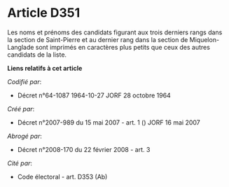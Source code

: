 # Article D351

Les noms et prénoms des candidats figurant aux trois derniers rangs dans la section de Saint-Pierre et au dernier rang dans
la section de Miquelon-Langlade sont imprimés en caractères plus petits que ceux des autres candidats de la liste.

**Liens relatifs à cet article**

_Codifié par_:

  - Décret n°64-1087 1964-10-27 JORF 28 octobre 1964

_Créé par_:

  - Décret n°2007-989 du 15 mai 2007 - art. 1 () JORF 16 mai 2007

_Abrogé par_:

  - Décret n°2008-170 du 22 février 2008 - art. 3

_Cité par_:

  - Code électoral - art. D353 (Ab)
